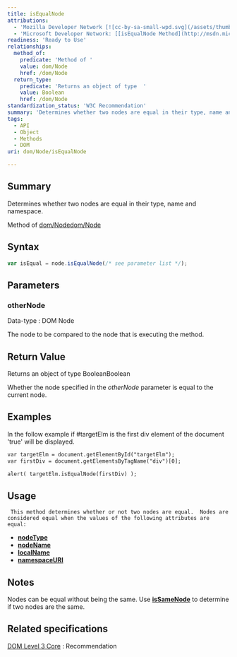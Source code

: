```yaml
---
title: isEqualNode
attributions:
  - 'Mozilla Developer Network [![cc-by-sa-small-wpd.svg](/assets/thumb/8/8c/cc-by-sa-small-wpd.svg/120px-cc-by-sa-small-wpd.svg.png)](http://creativecommons.org/licenses/by-sa/3.0/us/): [[Node.isEqual](https://developer.mozilla.org/en-US/docs/Web/API/Node.isEqualNode) Article]'
  - 'Microsoft Developer Network: [[isEqualNode Method](http://msdn.microsoft.com/en-us/library/ie/ff975128(v=vs.85).aspx) Article]'
readiness: 'Ready to Use'
relationships:
  method_of:
    predicate: 'Method of '
    value: dom/Node
    href: /dom/Node
  return_type:
    predicate: 'Returns an object of type  '
    value: Boolean
    href: /dom/Node
standardization_status: 'W3C Recommendation'
summary: 'Determines whether two nodes are equal in their type, name and namespace.'
tags:
  - API
  - Object
  - Methods
  - DOM
uri: dom/Node/isEqualNode

---
```

## Summary

Determines whether two nodes are equal in their type, name and namespace.

Method of [dom/Node](/dom/Node)[dom/Node](/dom/Node)

## Syntax

``` js
var isEqual = node.isEqualNode(/* see parameter list */);
```

## Parameters

### otherNode

 Data-type
:   DOM Node

 The node to be compared to the node that is executing the method.

## Return Value

Returns an object of type BooleanBoolean

Whether the node specified in the *otherNode* parameter is equal to the current node.

## Examples

In the follow example if \#targetElm is the first div element of the document 'true' will be displayed.

``` html
var targetElm = document.getElementById("targetElm");
var firstDiv = document.getElementsByTagName("div")[0];

alert( targetElm.isEqualNode(firstDiv) );
```

## Usage

     This method determines whether or not two nodes are equal.  Nodes are considered equal when the values of the following attributes are equal:

-   [**nodeType**](/dom/Node/nodeType)
-   [**nodeName**](/dom/Node/nodeName)
-   [**localName**](/dom/Node/localName)
-   [**namespaceURI**](/dom/Node/namespaceURI)

## Notes

Nodes can be equal without being the same. Use [**isSameNode**](/dom/Node/isSameNode) to determine if two nodes are the same.

## Related specifications

[DOM Level 3 Core](http://www.w3.org/TR/DOM-Level-3-Core/)
:   Recommendation
